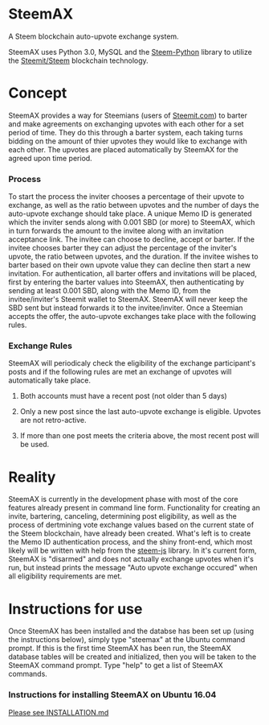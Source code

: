 # SteemAX

A Steem blockchain auto-upvote exchange system.

SteemAX uses Python 3.0, MySQL and the [Steem-Python](https://github.com/steemit/steem-python) library to utilize the [Steemit/Steem](https://github.com/steemit/steem) blockchain technology.

# Concept

SteemAX provides a way for Steemians (users of [Steemit.com](https://www.steemit.com)) to barter and make agreements on exchanging upvotes with each other for a set period of time. They do this through a barter system, each taking turns bidding on the amount of thier upvotes they would like to exchange with each other. The upvotes are placed automatically by SteemAX for the agreed upon time period.

### Process

To start the process the inviter chooses a percentage of their upvote to exchange, as well as the ratio between upvotes and the number of days the auto-upvote exchange should take place. A unique Memo ID is generated which the inviter sends along with 0.001 SBD (or more) to SteemAX, which in turn forwards the amount to the invitee along with an invitation acceptance link. The invitee can choose to decline, accept or barter. If the invitee chooses barter they can adjust the percentage of the inviter's upvote, the ratio between upvotes, and the duration. If the invitee wishes to barter based on their own upvote value they can decline then start a new invitation. For authentication, all barter offers and invitations will be placed, first by entering the barter values into SteemAX, then authenticating by sending at least 0.001 SBD, along with the Memo ID, from the invitee/inviter's Steemit wallet to SteemAX. SteemAX will never keep the SBD sent but instead forwards it to the invitee/inviter. Once a Steemian accepts the offer, the auto-upvote exchanges take place with the following rules.

### Exchange Rules

SteemAX will periodicaly check the eligibility of the exchange participant's posts and if the following rules are met an exchange of upvotes will automatically take place.

1) Both accounts must have a recent post (not older than 5 days)

2) Only a new post since the last auto-upvote exchange is eligible. Upvotes are not retro-active.

3) If more than one post meets the criteria above, the most recent post will be used.

# Reality

SteemAX is currently in the development phase with most of the core features already present in command line form. Functionality for creating an invite, bartering, canceling, determining post eligibility, as well as the process of dertmining vote exchange values based on the current state of the Steem blockchain, have already been created. What's left is to create the Memo ID authentication process, and the shiny front-end, which most likely will be written with help from the [steem-js](https://github.com/steemit/steem-js) library. In it's current form, SteemAX is "disarmed" and does not actually exchange upvotes when it's run, but instead prints the message "Auto upvote exchange occured" when all eligibility requirements are met.

# Instructions for use

Once SteemAX has been installed and the databse has been set up (using the instructions below), simply type "steemax" at the Ubuntu command prompt. If this is the first time SteemAX has been run, the SteemAX database tables will be created and initialized, then you will be taken to the SteemAX command prompt. Type "help" to get a list of SteemAX commands.


### Instructions for installing SteemAX on Ubuntu 16.04

[Please see INSTALLATION.md](https://github.com/ArtoLabs/SteemAX/blob/master/INSTALLATION.md)
